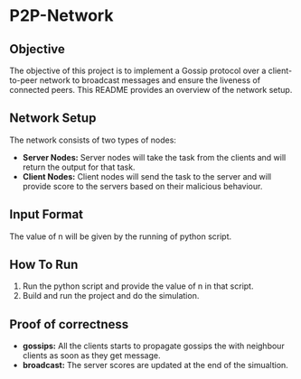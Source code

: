 # P2P-Network

## Objective
The objective of this project is to implement a Gossip protocol over a client-to-peer network to broadcast messages and ensure the liveness of connected peers. This README provides an overview of the network setup.

## Network Setup
The network consists of two types of nodes:

- **Server Nodes:** Server nodes will take the task from the clients and will return the output for that task.
- **Client Nodes:** Client nodes will send the task to the server and will provide score to the servers based on their malicious behaviour.

## Input Format
The value of n will be given by the running of python script.

## How To Run
1. Run the python script and provide the value of n in that script.
2. Build and run the project and do the simulation.


## Proof of correctness
- **gossips:** All the clients starts to propagate gossips the with neighbour clients as soon as they get message.
- **broadcast:** The server scores are updated at the end of the simualtion.

